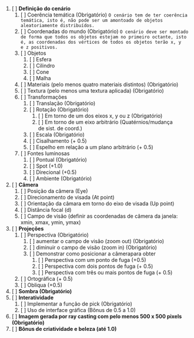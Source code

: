 1. [ ] **Definição do cenário**
    1. [ ] Coerência temática (Obrigatório)
	    `O cenário tem de ter coerência temática, isto é, não pode ser um amontoado de objetos aleatoriamente distribuídos.`
	2. [ ] Coordenadas do mundo (Obrigatório)
		`O cenário deve ser montado de forma que todos os objetos estejam no primeiro octante, isto é, as coordenadas dos vértices de todos os objetos terão x, y e z positivos.`
	3. [ ] Objetos
		1. [ ] Esfera
		2. [ ] Cilindro
		3. [ ] Cone
		4. [ ] Malha
	4. [ ] Materiais (pelo menos quatro materiais distintos) (Obrigatório)
	5. [ ] Textura (pelo menos uma textura aplicada) (Obrigatório)
	6. [ ] Transformações
		1. [ ] Translação (Obrigatório)
		2. [ ] Rotação (Obrigatório)
			1. [ ] Em torno de um dos eixos x, y ou z (Obrigatório)
			2. [ ] Em torno de um eixo arbitrário (Quatérnios/mudança de sist. de coord.)
		3. [ ] Escala (Obrigatório)
		4. [ ] Cisalhamento (+ 0.5)
		5. [ ] Espelho em relação a um plano arbitrário (+ 0.5)
	7. [ ] Fontes luminosas
		1. [ ] Pontual (Obrigatório)
		2. [ ] Spot (+1.0)
		3. [ ] Direcional (+0.5)
		4. [ ] Ambiente (Obrigatório)
2. [ ] **Câmera**
	1. [ ] Posição da câmera (Eye)
	2. [ ] Direcionamento de visada (At point)
	3. [ ] Orientação da câmara em torno do eixo de visada (Up point)
	4. [ ] Distância focal (d)
	5. [ ] Campo de visão (definir as coordenadas de câmera da janela: xmin, xmax, ymin, ymax)   
3. [ ] **Projeções**
	1. [ ] Perspectiva (Obrigatório)  
		1. [ ] aumentar o campo de visão (zoom out) (Obrigatório)
		2. [ ] diminuir o campo de visão (zoom in) (Obrigatório)
		3. [ ] Demonstrar como posicionar a câmerapara obter
			1. [ ] Perspectiva com um ponto de fuga (+0.5)
			2. [ ] Perspectiva com dois pontos de fuga (+ 0.5)
			3. [ ] Perspectiva com três ou mais pontos de fuga (+ 0.5)
	2. [ ] Ortográfica (+ 0.5)
	3. [ ] Obliqua (+0.5)
4. [ ] **Sombra (Obrigatório)**
5. [ ] **Interatividade**
	1. [ ] Implementar a função de pick (Obrigatório)
	2. [ ] Uso de interface gráfica (Bônus de 0.5 a 1.0)
6. [ ] **Imagem gerada por ray casting com pelo menos 500 x 500 pixels (Obrigatório)**
7. [ ] **Bônus de criatividade e beleza (até 1.0)**
